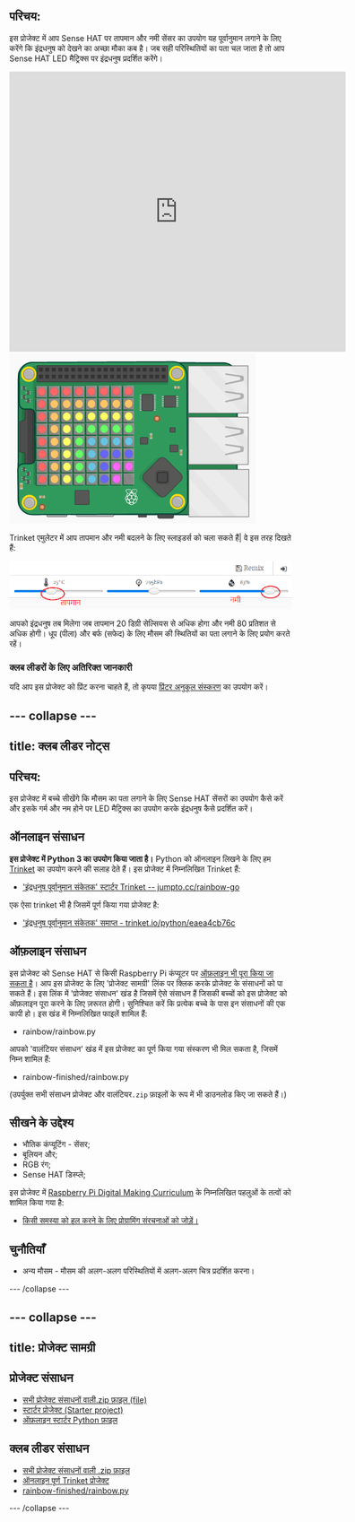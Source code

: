## परिचय:

इस प्रोजेक्ट में आप Sense HAT पर तापमान और नमी सेंसर का उपयोग यह पूर्वानुमान लगाने के लिए करेंगे कि इंद्रधनुष को देखने का अच्छा मौका कब है। जब सही परिस्थितियों का पता चल जाता है तो आप Sense HAT LED मैट्रिक्स पर इंद्रधनुष प्रदर्शित करेंगे।

<div class="trinket">
  <iframe src="https://trinket.io/embed/python/eaea4cb76c?outputOnly=true&start=result" width="600" height="500" frameborder="0" marginwidth="0" marginheight="0" allowfullscreen mark="crwd-mark">
</iframe> <img src="images/rainbow-final.png" />
</div>

Trinket एमुलेटर में आप तापमान और नमी बदलने के लिए स्लाइडर्स को चला सकते हैं| वे इस तरह दिखते हैं:

![स्क्रीनशॉट](images/rainbow-sliders.png)

आपको इंद्रधनुष तब मिलेगा जब तापमान 20 डिग्री सेल्सियस से अधिक होगा और नमी 80 प्रतिशत से अधिक होगी। धूप (पीला) और बर्फ (सफेद) के लिए मौसम की स्थितियों का पता लगाने के लिए प्रयोग करते रहें।

### क्लब लीडरों के लिए अतिरिक्त जानकारी

यदि आप इस प्रोजेक्ट को प्रिंट करना चाहते हैं, तो कृपया [प्रिंटर अनुकूल संस्करण](https://projects.raspberrypi.org/en/projects/rainbow-predictor/print) का उपयोग करें।

## \--- collapse \---

## title: क्लब लीडर नोट्स

## परिचय:

इस प्रोजेक्ट में बच्चे सीखेंगे कि मौसम का पता लगाने के लिए Sense HAT सेंसरों का उपयोग कैसे करें और इसके गर्म और नम होने पर LED मैट्रिक्स का उपयोग करके इंद्रधनुष कैसे प्रदर्शित करें।

## ऑनलाइन संसाधन

**इस प्रोजेक्ट में Python 3 का उपयोग किया जाता है।** Python को ऑनलाइन लिखने के लिए हम [Trinket](https://trinket.io/) का उपयोग करने की सलाह देते हैं। इस प्रोजेक्ट में निम्नलिखित Trinket हैं:

* ['इंद्रधनुष पूर्वानुमान संकेतक' स्टार्टर Trinket -- jumpto.cc/rainbow-go](http://jumpto.cc/rainbow-go)

एक ऐसा trinket भी है जिसमें पूर्ण किया गया प्रोजेक्ट है:

* ['इंद्रधनुष पूर्वानुमान संकेतक' समाप्त - trinket.io/python/eaea4cb76c](https://trinket.io/python/eaea4cb76c)

## ऑफ़लाइन संसाधन

इस प्रोजेक्ट को Sense HAT से किसी Raspberry Pi कंप्यूटर पर [ऑफ़लाइन भी पूरा किया जा सकता है](https://www.codeclubprojects.org/en-GB/resources/physical-sense-hat/)। आप इस प्रोजेक्ट के लिए 'प्रोजेक्ट सामग्री' लिंक पर क्लिक करके प्रोजेक्ट के संसाधनों को पा सकते हैं। इस लिंक में 'प्रोजेक्ट संसाधन' खंड है जिसमें ऐसे संसाधन हैं जिसकी बच्चों को इस प्रोजेक्ट को ऑफ़लाइन पूरा करने के लिए ज़रूरत होगी। सुनिश्चित करें कि प्रत्येक बच्चे के पास इन संसाधनों की एक कापी हो। इस खंड में निम्नलिखित फाइलें शामिल हैं:

* rainbow/rainbow.py

आपको 'वालंटियर संसाधन' खंड में इस प्रोजेक्ट का पूर्ण किया गया संस्करण भी मिल सकता है, जिसमें निम्न शामिल हैं:

* rainbow-finished/rainbow.py

(उपर्युक्त सभी संसाधन प्रोजेक्ट और वालंटियर`.zip` फ़ाइलों के रूप में भी डाउनलोड किए जा सकते हैं।)

## सीखने के उद्देश्य

* भौतिक कंप्यूटिंग - सेंसर;
* बूलियन और; 
* RGB रंग;
* Sense HAT डिस्प्ले;

इस प्रोजेक्ट में [Raspberry Pi Digital Making Curriculum](http://rpf.io/curriculum) के निम्नलिखित पहलुओं के तत्वों को शामिल किया गया है:

* [किसी समस्या को हल करने के लिए प्रोग्रामिंग संरचनाओं को जोड़ें।](https://www.raspberrypi.org/curriculum/programming/builder)

## चुनौतियाँ

* अन्य मौसम - मौसम की अलग-अलग परिस्थितियों में अलग-अलग चित्र प्रदर्शित करना। 

\--- /collapse \---

## \--- collapse \---

## title: प्रोजेक्ट सामग्री

## प्रोजेक्ट संसाधन

* [सभी प्रोजेक्ट संसाधनों वाली.zip फ़ाइल (file)](resources/rainbow-project-resources.zip)
* [स्टार्टर प्रोजेक्ट (Starter project)](http://jumpto.cc/rainbow-go)
* [ऑफ़लाइन स्टार्टर Python फ़ाइल](resources/rainbow-rainbow.py)

## क्लब लीडर संसाधन

* [सभी प्रोजेक्ट संसाधनों वाली .zip फ़ाइल](resources/rainbow-volunteer-resources.zip)
* [ऑनलाइन पूर्ण Trinket प्रोजेक्ट](https://trinket.io/python/eaea4cb76c)
* [rainbow-finished/rainbow.py](resources/rainbow-final-rainbow.py)

\--- /collapse \---